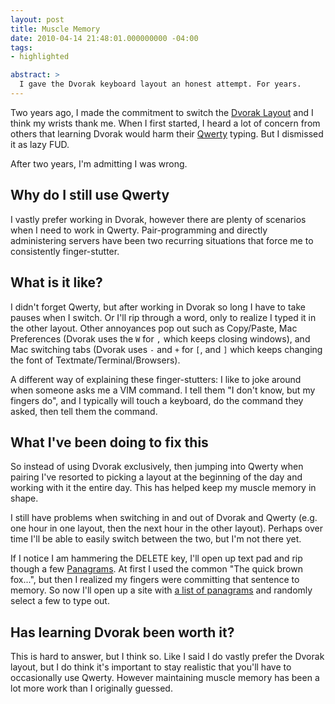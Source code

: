 ```yaml
---
layout: post
title: Muscle Memory
date: 2010-04-14 21:48:01.000000000 -04:00
tags:
- highlighted

abstract: >
  I gave the Dvorak keyboard layout an honest attempt. For years.
---
```

Two years ago, I made the commitment to switch the [Dvorak Layout](http://en.wikipedia.org/wiki/Dvorak_Simplified_Keyboard) and I think my wrists thank me. When I first started, I heard a lot of concern from others that learning Dvorak would harm their [Qwerty](http://en.wikipedia.org/wiki/QWERTY) typing. But I dismissed it as lazy FUD.

After two years, I'm admitting I was wrong.

## Why do I still use Qwerty ##

I vastly prefer working in Dvorak, however there are plenty of scenarios when I need to work in Qwerty. Pair-programming and directly administering servers have been two recurring situations that force me to consistently finger-stutter.

## What is it like? ##

I didn't forget Qwerty, but after working in Dvorak so long I have to take pauses when I switch. Or I'll rip through a word, only to realize I typed it in the other layout. Other annoyances pop out such as Copy/Paste, Mac Preferences (Dvorak uses the `W` for `,` which keeps closing windows), and Mac switching tabs (Dvorak uses `-` and `+` for `[`, and `]` which keeps changing the font of Textmate/Terminal/Browsers).

A different way of explaining these finger-stutters: I like to joke around when someone asks me a VIM command. I tell them "I don't know, but my fingers do", and I typically will touch a keyboard, do the command they asked, then tell them the command.

## What I've been doing to fix this ##

So instead of using Dvorak exclusively, then jumping into Qwerty when pairing I've resorted to picking a layout at the beginning of the day and working with it the entire day. This has helped keep my muscle memory in shape.

I still have problems when switching in and out of Dvorak and Qwerty (e.g. one hour in one layout, then the next hour in the other layout). Perhaps over time I'll be able to easily switch between the two, but I'm not there yet.

If I notice I am hammering the DELETE key, I'll open up text pad and rip though a few [Panagrams](http://en.wikipedia.org/wiki/Pangram). At first I used the common "The quick brown fox...", but then I realized my fingers were committing that sentence to memory. So now I'll open up a site with [a list of panagrams](http://infinityandbeyond0.tripod.com/id15.html) and randomly select a few to type out.

## Has learning Dvorak been worth it? ##

This is hard to answer, but I think so. Like I said I do vastly prefer the Dvorak layout, but I do think it's important to stay realistic that you'll have to occasionally use Qwerty. However maintaining muscle memory has been a lot more work than I originally guessed.
